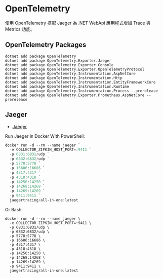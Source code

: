 ﻿# OpenTelemetry

使用 OpenTelemetry 搭配 Jaeger 為 .NET WebApi 應用程式增加 Trace 與 Metrics 功能。

## OpenTelemetry Packages

```shell
dotnet add package OpenTelemetry
dotnet add package OpenTelemetry.Exporter.Jaeger
dotnet add package OpenTelemetry.Exporter.Console
dotnet add package OpenTelemetry.Exporter.OpenTelemetryProtocol
dotnet add package OpenTelemetry.Instrumentation.AspNetCore
dotnet add package OpenTelemetry.Instrumentation.Http
dotnet add package OpenTelemetry.Instrumentation.EntityFrameworkCore
dotnet add package OpenTelemetry.Instrumentation.Runtime
dotnet add package OpenTelemetry.Instrumentation.Process --prerelease
dotnet add package OpenTelemetry.Exporter.Prometheus.AspNetCore --prerelease
```

## Jaeger

- [Jaeger](https://www.jaegertracing.io/)

Run Jaeger in Docker With PowerShell:

```powershell
docker run -d --rm --name jaeger `
  -e COLLECTOR_ZIPKIN_HOST_PORT=:9411 `
  -p 6831:6831/udp `
  -p 6832:6832/udp `
  -p 5778:5778 `
  -p 16686:16686 `
  -p 4317:4317 `
  -p 4318:4318 `
  -p 14250:14250 `
  -p 14268:14268 `
  -p 14269:14269 `
  -p 9411:9411 `
  jaegertracing/all-in-one:latest
```

Or Bash:

```shell
docker run -d --rm --name jaeger \
  -e COLLECTOR_ZIPKIN_HOST_PORT=:9411 \
  -p 6831:6831/udp \
  -p 6832:6832/udp \
  -p 5778:5778 \
  -p 16686:16686 \
  -p 4317:4317 \
  -p 4318:4318 \
  -p 14250:14250 \
  -p 14268:14268 \
  -p 14269:14269 \
  -p 9411:9411 \
  jaegertracing/all-in-one:latest
```
